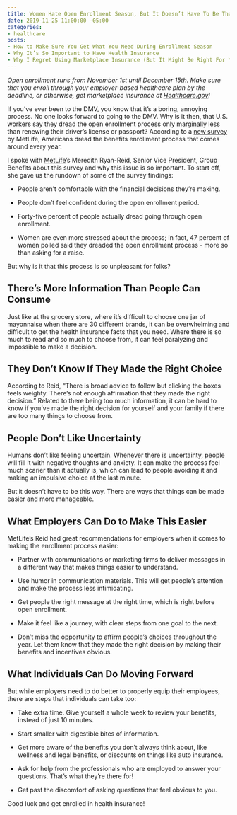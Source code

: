 ```yaml
---
title: Women Hate Open Enrollment Season, But It Doesn’t Have To Be That Way
date: 2019-11-25 11:00:00 -05:00
categories:
- healthcare
posts:
- How to Make Sure You Get What You Need During Enrollment Season
- Why It’s So Important to Have Health Insurance
- Why I Regret Using Marketplace Insurance (But It Might Be Right For You)
---
```


*Open enrollment runs from November 1st until December 15th. Make sure that you enroll through your employer-based healthcare plan by the deadline, or otherwise, get marketplace insurance at [Healthcare.gov](https://www.healthcare.gov/)!*

If you’ve ever been to the DMV, you know that it’s a boring, annoying process. No one looks forward to going to the DMV. Why is it then, that U.S. workers say they dread the open enrollment process only marginally less than renewing their driver’s license or passport? According to a [new survey](https://www.metlife.com/about-us/newsroom/2019/september/one-in-three-us-employees-would-rather-talk-about-their-weight/) by MetLife, Americans dread the benefits enrollment process that comes around every year.

I spoke with [MetLife](https://www.metlife.com/)’s Meredith Ryan-Reid, Senior Vice President, Group Benefits about this survey and why this issue is so important. To start off, she gave us the rundown of some of the survey findings:

* People aren’t comfortable with the financial decisions they’re making.

* People don’t feel confident during the open enrollment period.

* Forty-five percent of people actually dread going through open enrollment.

* Women are even more stressed about the process; in fact, 47 percent of women polled said they dreaded the open enrollment process - more so than asking for a raise.

But why is it that this process is so unpleasant for folks?

## **There’s More Information Than People Can Consume**

Just like at the grocery store, where it’s difficult to choose one jar of mayonnaise when there are 30 different brands, it can be overwhelming and difficult to get the health insurance facts that you need. Where there is so much to read and so much to choose from, it can feel paralyzing and impossible to make a decision.

## **They Don’t Know If They Made the Right Choice**

According to Reid, “There is broad advice to follow but clicking the boxes feels weighty. There’s not enough affirmation that they made the right decision.” Related to there being too much information, it can be hard to know if you’ve made the right decision for yourself and your family if there are too many things to choose from.

## **People Don’t Like Uncertainty**

Humans don’t like feeling uncertain. Whenever there is uncertainty, people will fill it with negative thoughts and anxiety. It can make the process feel much scarier than it actually is, which can lead to people avoiding it and making an impulsive choice at the last minute.

But it doesn’t have to be this way. There are ways that things can be made easier and more manageable.

## **What Employers Can Do to Make This Easier**

MetLife’s Reid had great recommendations for employers when it comes to making the enrollment process easier:

* Partner with communications or marketing firms to deliver messages in a different way that makes things easier to understand.

* Use humor in communication materials. This will get people’s attention and make the process less intimidating.

* Get people the right message at the right time, which is right before open enrollment.

* Make it feel like a journey, with clear steps from one goal to the next.

* Don’t miss the opportunity to affirm people’s choices throughout the year. Let them know that they made the right decision by making their benefits and incentives obvious.

## **What Individuals Can Do Moving Forward**

But while employers need to do better to properly equip their employees, there are steps that individuals can take too:

* Take extra time. Give yourself a whole week to review your benefits, instead of just 10 minutes.

* Start smaller with digestible bites of information.

* Get more aware of the benefits you don’t always think about, like wellness and legal benefits, or discounts on things like auto insurance.

* Ask for help from the professionals who are employed to answer your questions. That’s what they’re there for!

* Get past the discomfort of asking questions that feel obvious to you.

Good luck and get enrolled in health insurance!